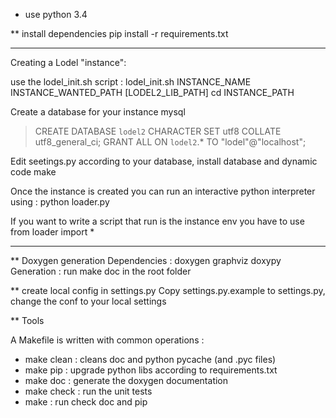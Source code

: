 - use python 3.4

** install dependencies
  pip install -r requirements.txt

------

Creating a Lodel "instance":

use the lodel_init.sh script :
	lodel_init.sh INSTANCE_NAME INSTANCE_WANTED_PATH [LODEL2_LIB_PATH]
	cd INSTANCE_PATH

Create a database for your instance
  mysql
  > CREATE DATABASE `lodel2`  CHARACTER SET utf8 COLLATE utf8_general_ci;
  > GRANT ALL ON `lodel2`.* TO "lodel"@"localhost";

Edit seetings.py according to your database, install database and dynamic code
	make

Once the instance is created you can run an interactive python interpreter using :
	python loader.py

If you want to write a script that run is the instance env you have to use
	from loader import *

-----

** Doxygen generation
  Dependencies : doxygen graphviz doxypy
  Generation : run make doc in the root folder

** create local config in settings.py
Copy settings.py.example to settings.py, change the conf to your local settings

** Tools

  A Makefile is written with common operations :
  - make clean : cleans doc and python pycache (and .pyc files)
  - make pip : upgrade python libs according to requirements.txt
  - make doc : generate the doxygen documentation
  - make check : run the unit tests
  - make : run check doc and pip
